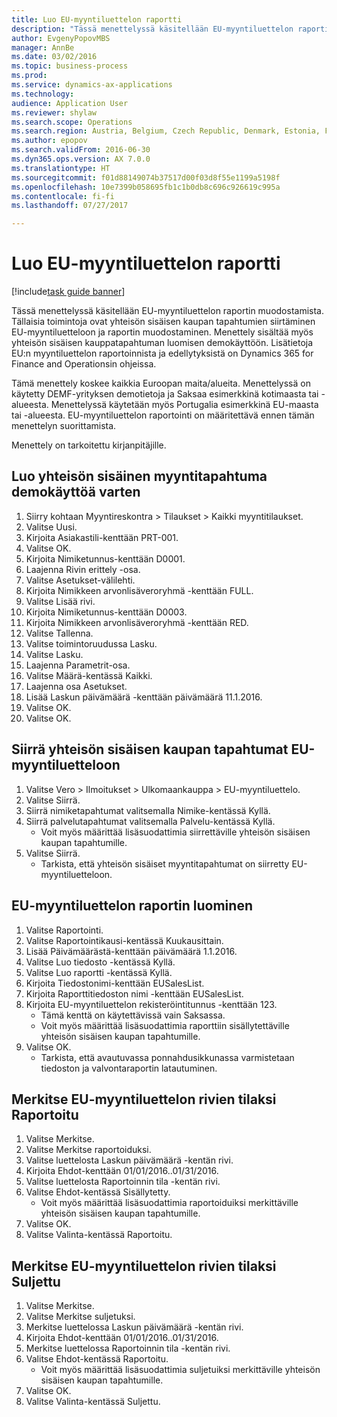 ```yaml
--- 
title: Luo EU-myyntiluettelon raportti
description: "Tässä menettelyssä käsitellään EU-myyntiluettelon raportin muodostamista."
author: EvgenyPopovMBS
manager: AnnBe
ms.date: 03/02/2016
ms.topic: business-process
ms.prod: 
ms.service: dynamics-ax-applications
ms.technology: 
audience: Application User
ms.reviewer: shylaw
ms.search.scope: Operations
ms.search.region: Austria, Belgium, Czech Republic, Denmark, Estonia, Finland, France, Germany, Hungary, Ireland, Italy, Latvia, Lithuania, Netherlands, Poland, Spain, Sweden, United Kingdom
ms.author: epopov
ms.search.validFrom: 2016-06-30
ms.dyn365.ops.version: AX 7.0.0
ms.translationtype: HT
ms.sourcegitcommit: f01d88149074b37517d00f03d8f55e1199a5198f
ms.openlocfilehash: 10e7399b058695fb1c1b0db8c696c926619c995a
ms.contentlocale: fi-fi
ms.lasthandoff: 07/27/2017

---
```

# <a name="generate-an-eu-sales-list-report"></a>Luo EU-myyntiluettelon raportti

[!include[task guide banner](../../includes/task-guide-banner.md)]

Tässä menettelyssä käsitellään EU-myyntiluettelon raportin muodostamista. Tällaisia toimintoja ovat yhteisön sisäisen kaupan tapahtumien siirtäminen EU-myyntiluetteloon ja raportin muodostaminen. Menettely sisältää myös yhteisön sisäisen kauppatapahtuman luomisen demokäyttöön. Lisätietoja EU:n myyntiluettelon raportoinnista ja edellytyksistä on Dynamics 365 for Finance and Operationsin ohjeissa.

Tämä menettely koskee kaikkia Euroopan maita/alueita. Menettelyssä on käytetty DEMF-yrityksen demotietoja ja Saksaa esimerkkinä kotimaasta tai -alueesta. Menettelyssä käytetään myös Portugalia esimerkkinä EU-maasta tai -alueesta. EU-myyntiluettelon raportointi on määritettävä ennen tämän menettelyn suorittamista.

Menettely on tarkoitettu kirjanpitäjille.


## <a name="create-an-intra-community-sales-transaction-for-demo-purposes"></a>Luo yhteisön sisäinen myyntitapahtuma demokäyttöä varten
1. Siirry kohtaan Myyntireskontra > Tilaukset > Kaikki myyntitilaukset.
2. Valitse Uusi.
3. Kirjoita Asiakastili-kenttään PRT-001.
4. Valitse OK.
5. Kirjoita Nimiketunnus-kenttään D0001.
6. Laajenna Rivin erittely -osa.
7. Valitse Asetukset-välilehti.
8. Kirjoita Nimikkeen arvonlisäveroryhmä -kenttään FULL.
9. Valitse Lisää rivi.
10. Kirjoita Nimiketunnus-kenttään D0003.
11. Kirjoita Nimikkeen arvonlisäveroryhmä -kenttään RED.
12. Valitse Tallenna.
13. Valitse toimintoruudussa Lasku.
14. Valitse Lasku.
15. Laajenna Parametrit-osa.
16. Valitse Määrä-kentässä Kaikki.
17. Laajenna osa Asetukset.
18. Lisää Laskun päivämäärä -kenttään päivämäärä 11.1.2016.
19. Valitse OK.
20. Valitse OK.

## <a name="transfer-intra-community-trade-transactions-to-the-eu-sales-list"></a>Siirrä yhteisön sisäisen kaupan tapahtumat EU-myyntiluetteloon
1. Valitse Vero > Ilmoitukset > Ulkomaankauppa > EU-myyntiluettelo.
2. Valitse Siirrä.
3. Siirrä nimiketapahtumat valitsemalla Nimike-kentässä Kyllä.
4. Siirrä palvelutapahtumat valitsemalla Palvelu-kentässä Kyllä.
    * Voit myös määrittää lisäsuodattimia siirrettäville yhteisön sisäisen kaupan tapahtumille.  
5. Valitse Siirrä.
    * Tarkista, että yhteisön sisäiset myyntitapahtumat on siirretty EU-myyntiluetteloon.  

## <a name="generate-the-eu-sales-list-report"></a> EU-myyntiluettelon raportin luominen
1. Valitse Raportointi.
2. Valitse Raportointikausi-kentässä Kuukausittain.
3. Lisää Päivämäärästä-kenttään päivämäärä 1.1.2016.
4. Valitse Luo tiedosto -kentässä Kyllä.
5. Valitse Luo raportti -kentässä Kyllä.
6. Kirjoita Tiedostonimi-kenttään EUSalesList.
7. Kirjoita Raporttitiedoston nimi -kenttään EUSalesList.
8. Kirjoita EU-myyntiluettelon rekisteröintitunnus -kenttään 123.
    * Tämä kenttä on käytettävissä vain Saksassa.  
    * Voit myös määrittää lisäsuodattimia raporttiin sisällytettäville yhteisön sisäisen kaupan tapahtumille.  
9. Valitse OK.
    * Tarkista, että avautuvassa ponnahdusikkunassa varmistetaan tiedoston ja valvontaraportin latautuminen.  

## <a name="mark-eu-sales-list-lines-as-reported"></a>Merkitse EU-myyntiluettelon rivien tilaksi Raportoitu
1. Valitse Merkitse.
2. Valitse Merkitse raportoiduksi.
3. Valitse luettelosta Laskun päivämäärä -kentän rivi.
4. Kirjoita Ehdot-kenttään 01/01/2016..01/31/2016.
5. Valitse luettelosta Raportoinnin tila -kentän rivi.
6. Valitse Ehdot-kentässä Sisällytetty.
    * Voit myös määrittää lisäsuodattimia raportoiduiksi merkittäville yhteisön sisäisen kaupan tapahtumille.  
7. Valitse OK.
8. Valitse Valinta-kentässä Raportoitu.

## <a name="mark-eu-sales-list-lines-as-closed"></a>Merkitse EU-myyntiluettelon rivien tilaksi Suljettu
1. Valitse Merkitse.
2. Valitse Merkitse suljetuksi.
3. Merkitse luettelossa Laskun päivämäärä -kentän rivi.
4. Kirjoita Ehdot-kenttään 01/01/2016..01/31/2016.
5. Merkitse luettelossa Raportoinnin tila -kentän rivi.
6. Valitse Ehdot-kentässä Raportoitu.
    * Voit myös määrittää lisäsuodattimia suljetuiksi merkittäville yhteisön sisäisen kaupan tapahtumille.  
7. Valitse OK.
8. Valitse Valinta-kentässä Suljettu.


